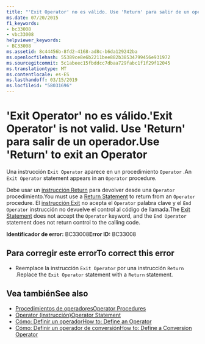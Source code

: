 ```yaml
---
title: "'Exit Operator' no es válido. Use 'Return' para salir de un operador."
ms.date: 07/20/2015
f1_keywords:
- bc33008
- vbc33008
helpviewer_keywords:
- BC33008
ms.assetid: 8c44456b-8fd2-4168-ad8c-b6da129242ba
ms.openlocfilehash: 55389ce8e6b2211bee882b38534799456e931972
ms.sourcegitcommit: 5c1abeec15fbddcc7dbaa729fabc1f1f29f12045
ms.translationtype: MT
ms.contentlocale: es-ES
ms.lasthandoff: 03/15/2019
ms.locfileid: "58031696"
---
```

# <a name="exit-operator-is-not-valid-use-return-to-exit-an-operator"></a><span data-ttu-id="5856a-103">'Exit Operator' no es válido.</span><span class="sxs-lookup"><span data-stu-id="5856a-103">'Exit Operator' is not valid.</span></span> <span data-ttu-id="5856a-104">Use 'Return' para salir de un operador.</span><span class="sxs-lookup"><span data-stu-id="5856a-104">Use 'Return' to exit an Operator</span></span>
<span data-ttu-id="5856a-105">Una instrucción `Exit Operator` aparece en un procedimiento `Operator` .</span><span class="sxs-lookup"><span data-stu-id="5856a-105">An `Exit Operator` statement appears in an `Operator` procedure.</span></span>  
  
 <span data-ttu-id="5856a-106">Debe usar un [instrucción Return](../../visual-basic/language-reference/statements/return-statement.md) para devolver desde una `Operator` procedimiento.</span><span class="sxs-lookup"><span data-stu-id="5856a-106">You must use a [Return Statement](../../visual-basic/language-reference/statements/return-statement.md) to return from an `Operator` procedure.</span></span> <span data-ttu-id="5856a-107">El [instrucción Exit](../../visual-basic/language-reference/statements/exit-statement.md) no acepta el `Operator` palabra clave y el `End Operator` instrucción no devuelve el control al código de llamada.</span><span class="sxs-lookup"><span data-stu-id="5856a-107">The [Exit Statement](../../visual-basic/language-reference/statements/exit-statement.md) does not accept the `Operator` keyword, and the `End Operator` statement does not return control to the calling code.</span></span>  
  
 <span data-ttu-id="5856a-108">**Identificador de error:** BC33008</span><span class="sxs-lookup"><span data-stu-id="5856a-108">**Error ID:** BC33008</span></span>  
  
## <a name="to-correct-this-error"></a><span data-ttu-id="5856a-109">Para corregir este error</span><span class="sxs-lookup"><span data-stu-id="5856a-109">To correct this error</span></span>  
  
-   <span data-ttu-id="5856a-110">Reemplace la instrucción `Exit Operator` por una instrucción `Return` .</span><span class="sxs-lookup"><span data-stu-id="5856a-110">Replace the `Exit Operator` statement with a `Return` statement.</span></span>  
  
## <a name="see-also"></a><span data-ttu-id="5856a-111">Vea también</span><span class="sxs-lookup"><span data-stu-id="5856a-111">See also</span></span>

- [<span data-ttu-id="5856a-112">Procedimientos de operadores</span><span class="sxs-lookup"><span data-stu-id="5856a-112">Operator Procedures</span></span>](../../visual-basic/programming-guide/language-features/procedures/operator-procedures.md)
- [<span data-ttu-id="5856a-113">Operator (instrucción)</span><span class="sxs-lookup"><span data-stu-id="5856a-113">Operator Statement</span></span>](../../visual-basic/language-reference/statements/operator-statement.md)
- [<span data-ttu-id="5856a-114">Cómo: Definir un operador</span><span class="sxs-lookup"><span data-stu-id="5856a-114">How to: Define an Operator</span></span>](../../visual-basic/programming-guide/language-features/procedures/how-to-define-an-operator.md)
- [<span data-ttu-id="5856a-115">Cómo: Definir un operador de conversión</span><span class="sxs-lookup"><span data-stu-id="5856a-115">How to: Define a Conversion Operator</span></span>](../../visual-basic/programming-guide/language-features/procedures/how-to-define-a-conversion-operator.md)
